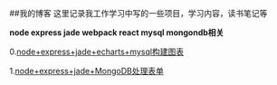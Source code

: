 ##我的博客
  这里记录我工作学习中写的一些项目，学习内容，读书笔记等  
  
  **node express jade webpack react mysql mongondb相关**  
  
  0.[node+express+jade+echarts+mysql构建图表](https://github.com/jiangwenjing/Blog/issues/1)  
  
  1.[node+express+jade+MongoDB处理表单](https://github.com/jiangwenjing/Blog/issues/2)

